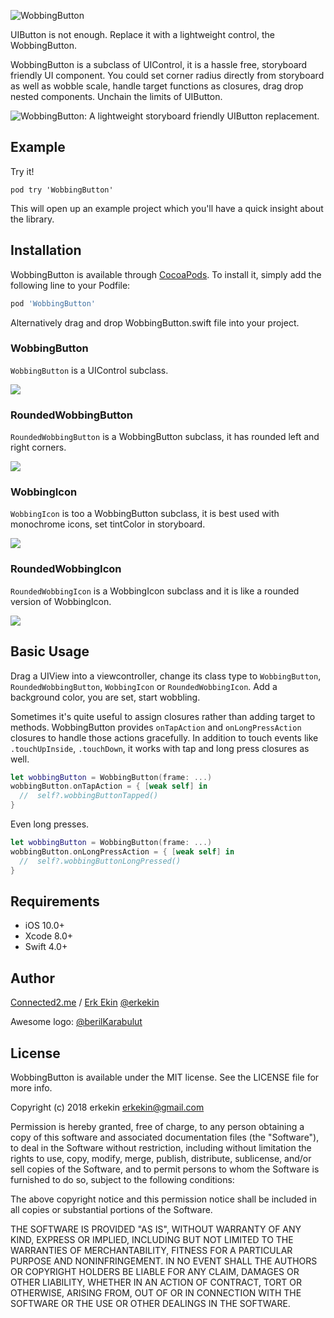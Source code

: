 ![WobbingButton](https://github.com/c2mInc/WobbingButton/blob/master/wobbingbutton_logo.png?raw=true)

UIButton is not enough. Replace it with a lightweight control, the WobbingButton.

WobbingButton is a subclass of UIControl, it is a hassle free, storyboard friendly UI component.
You could set corner radius directly from storyboard as well as wobble scale, handle target functions as closures, drag drop nested components. Unchain the limits of UIButton.

![WobbingButton: A lightweight storyboard friendly UIButton replacement.](https://github.com/c2mInc/WobbingButton/blob/master/WobbingButton.gif?raw=true)

## Example

Try it!

`pod try 'WobbingButton'` 

This will open up an example project which you'll have a quick insight about the library.

## Installation

WobbingButton is available through [CocoaPods](https://cocoapods.org). To install
it, simply add the following line to your Podfile:

```ruby
pod 'WobbingButton'
```
Alternatively drag and drop WobbingButton.swift file into your project.

### WobbingButton
`WobbingButton` is a UIControl subclass.

![](WobbingButton.png?raw=true)

### RoundedWobbingButton
`RoundedWobbingButton` is a WobbingButton subclass, it has rounded left and right corners.

![](RoundedWobbingButton.png?raw=true)

### WobbingIcon
`WobbingIcon` is too a WobbingButton subclass, it is best used with monochrome icons, set tintColor in storyboard.

![](WobbingIcon.png?raw=true)

### RoundedWobbingIcon
`RoundedWobbingIcon` is a WobbingIcon subclass and it is like a rounded version of WobbingIcon.

![](RoundedWobbingIcon.png?raw=true)

## Basic Usage

Drag a UIView into a viewcontroller, change its class type to `WobbingButton`, `RoundedWobbingButton`, `WobbingIcon` or `RoundedWobbingIcon`. Add a background color, you are set, start wobbling.

Sometimes it's quite useful to assign closures rather than adding target to methods. WobbingButton provides `onTapAction` and `onLongPressAction` closures to handle those actions gracefully. In addition to touch events like `.touchUpInside`, `.touchDown`, it works with tap and long press closures as well. 

```swift
let wobbingButton = WobbingButton(frame: ...)
wobbingButton.onTapAction = { [weak self] in
  //  self?.wobbingButtonTapped()
}
```

Even long presses.
```swift
let wobbingButton = WobbingButton(frame: ...)
wobbingButton.onLongPressAction = { [weak self] in
  //  self?.wobbingButtonLongPressed()
}
```

## Requirements

* iOS 10.0+
* Xcode 8.0+
* Swift 4.0+

## Author
[Connected2.me](http://connected2.me) / <a href="mailto:erkekin@gmail.com">Erk Ekin</a> <a href="https://twitter.com/erkekin">@erkekin</a>

Awesome logo: <a href="https://twitter.com/berilKarabulut">@berilKarabulut</a>

## License

WobbingButton is available under the MIT license. See the LICENSE file for more info.

Copyright (c) 2018 erkekin <erkekin@gmail.com>

Permission is hereby granted, free of charge, to any person obtaining a copy
of this software and associated documentation files (the "Software"), to deal
in the Software without restriction, including without limitation the rights
to use, copy, modify, merge, publish, distribute, sublicense, and/or sell
copies of the Software, and to permit persons to whom the Software is
furnished to do so, subject to the following conditions:

The above copyright notice and this permission notice shall be included in
all copies or substantial portions of the Software.

THE SOFTWARE IS PROVIDED "AS IS", WITHOUT WARRANTY OF ANY KIND, EXPRESS OR
IMPLIED, INCLUDING BUT NOT LIMITED TO THE WARRANTIES OF MERCHANTABILITY,
FITNESS FOR A PARTICULAR PURPOSE AND NONINFRINGEMENT. IN NO EVENT SHALL THE
AUTHORS OR COPYRIGHT HOLDERS BE LIABLE FOR ANY CLAIM, DAMAGES OR OTHER
LIABILITY, WHETHER IN AN ACTION OF CONTRACT, TORT OR OTHERWISE, ARISING FROM,
OUT OF OR IN CONNECTION WITH THE SOFTWARE OR THE USE OR OTHER DEALINGS IN
THE SOFTWARE.

